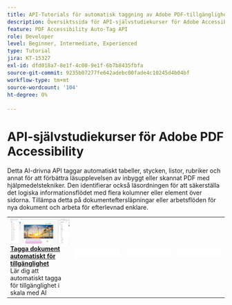 ```yaml
---
title: API-Tutorials för automatisk taggning av Adobe PDF-tillgänglighet
description: Översiktssida för API-självstudiekurser för Adobe Accessibility Auto-Tag
feature: PDF Accessibility Auto-Tag API
role: Developer
level: Beginner, Intermediate, Experienced
type: Tutorial
jira: KT-15327
exl-id: dfd018a7-8e1f-4c00-9e1f-6b7b8435fbfa
source-git-commit: 9235b07277fe642adebc00fade4c10245d4b04bf
workflow-type: tm+mt
source-wordcount: '104'
ht-degree: 0%

---
```


# API-självstudiekurser för Adobe PDF Accessibility

Detta AI-drivna API taggar automatiskt tabeller, stycken, listor, rubriker och annat för att förbättra läsupplevelsen av inbyggt eller skannat PDF med hjälpmedelstekniker. Den identifierar också läsordningen för att säkerställa det logiska informationsflödet med flera kolumner eller element över sidorna. Tillämpa detta på dokumenteftersläpningar eller arbetsflöden för nya dokument och arbeta för efterlevnad enklare.

<table style="table-layout:fixed">
<tr>
  <td>
    <a href="automatically-add-tags.md">
      <img alt="Tagga dokument automatiskt för tillgänglighet" src="assets/auto-tag-accessibility.png" />
    </a>
    <div>
      <a href="automatically-add-tags.md"><strong>Tagga dokument automatiskt för tillgänglighet</strong></a>
      </div>
      Lär dig att automatiskt tagga för tillgänglighet i skala med AI
      <br>
  </td>
 <td>
       <img alt="Avgränsare" src="../assets/WhiteBanner_Placeholder.png">
       <div>
       <br>
 </td>
 <td>
       <img alt="Avgränsare" src="../assets/WhiteBanner_Placeholder.png">
       <div>
       <br>
 </td>
 <td>
       <img alt="Avgränsare" src="../assets/WhiteBanner_Placeholder.png">
       <div>
       <br>
 </td>
</tr>
</table>